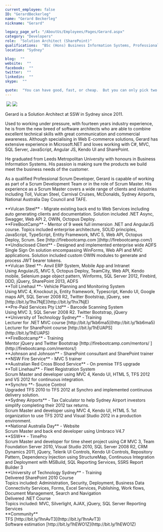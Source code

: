 ```yaml
---
current_employee: false
ID: "GerardBeckerleg"
name: "Gerard Beckerleg"
nickname: "Gerard"

legacy_page_url: "/AboutUs/Employees/Pages/Gerard.aspx"
category: "Developers"
role:  "Solution Architect (SharePoint)"
qualifications:  "BSc (Hons) Business Information Systems, Professional Scrum Developer, Microsoft Certified Technology Specialist"
location: "Sydney"

blog:  ""
website:  ""
facebook:  ""
twitter:  ""
linkedin:  ""
skype:  ""

quote:  "You can have good, fast, or cheap.  But you can only pick two."
---
```


<span>​​​​​​​ ![](/Images/Bio/gerardMCTSlogo.png) <span>![](/Images/Bio/gerardpsdlogo.png) </span></span>

<span><span></span></span>Gerard is a Solution Architect at SSW in Sydney since 2011.

Used to working under pressure, with fourteen years industry experience, he is from the new breed of software architects who are able to combine excellent technical skills with great communication and commercial awareness. Although specialising in Web E-commerce solutions, Gerard has extensive experience in Microsoft.NET and loves working with C#, MVC, SQL Server, JavaScript, Angular JS, Kendo UI and SharePoint.

He graduated from Leeds Metropolitan University with honours in Business Information Systems. His passion is making sure the products we build meet the business needs of the customer. 

As a qualified Professional Scrum Developer, Gerard is capable of working as part of a Scrum Development Team or in the role of Scrum Master. His experience as a Scrum Master covers a wide range of clients and industries including Toll, Vulcan Steel, Carnival Cruises, McDonalds, Sydney Airports, National Australia Day Council and TAFE.

<div>**Vulcan Steel** - Migrate existing back end to Web Services including auto generating clients and documentation. Solution included .NET Async, Swagger, Web API 2, OWIN, Octopus Deploy.</div><div>  
</div><div>**FireBootCamp** - Mentor of 9 week full immersion .NET and AngularJS course. Topics included enterprise architecture, SOLID principles, JavaScript, TypeScript, Entity Framework, MVC 5, Web API, Octopus Deploy, Scrum. See [http://firebootcamp.com ](http://firebootcamp.com/)</div><div>  
</div><div>**Undisclosed Client** - Designed and implemented enterprise wide ADFS Single Sign On solution encompassing WinForms, Web API and MVC applications. Solution included custom OWIN modules to generate and process JWT bearer tokens.</div><div>  
</div><div>**Vulcan Steel **- Anvil ERP System, Mobile App and Intranet</div><div>Using AngularJS, MVC 5, Octopus Deploy, TeamCity, Web API, Kendo mobile, Selenium page object pattern, Winforms, SQL Server 2012, Firebird, DDD, jQuery, SharePoint 2013, ADFS</div><div>  
</div><div>**Toll Linehaul **- Vehicle Planning and Monitoring System</div><div>Using MVC 4, Knockout js, Entity framework, Typescript, Kendo UI, Google maps API, SQL Server 2008 R2, Twitter Bootstrap, jQuery, see [http://bit.ly/1hx7NjE](http://bit.ly/1hx7NjE) </div><div>  
</div><div>**Pre-Paid Services Pty Ltd** - Barcode Scanning System</div><div>Using MVC 3, SQL Server 2008 R2. Twitter Bootstrap, jQuery</div><div>  
</div><div>**University of Technology Sydney** - Training</div><div>Lecturer for .NET MVC course [http://bit.ly/1kb6ma5](http://bit.ly/1kb6ma5) </div><div>Lecturer for SharePoint course [http://bit.ly/1hEUAPS](http://bit.ly/1hEUAPS) </div><div>  
</div><div>**FireBootcamp** - Training</div><div>Mentor jQuery and Twitter Bootstrap [http://firebootcamp.com/mentors/ ](http://firebootcamp.com/mentors/)</div><div>  
</div><div>**Johnson and Johnson** - SharePoint consultant and SharePoint trainer</div><div>  
</div><div>**NSW Fire Service** - MVC 5 trainer</div><div>  
</div><div>**Australian Red Cross Blood Service** - On premise TFS upgrade</div><div>  
</div><div><div>**Toll Linehaul** - Fleet Registration System</div><div>Scrum Master and developer using MVC 4, Kendo UI, HTML 5, TFS 2012 and VS 2012 for continuous integration.</div><div>  
</div><div>**Synchro **- Source Control</div><div>Upgraded TFS 2010 to TFS 2012 at Synchro and implemented continuous delivery solution.</div><div>  
</div><div>**Sydney Airports** - Tax Calculator to help Sydney Airport investors simplify completing their 2012 tax returns.</div><div>Scrum Master and developer using MVC 4, Kendo UI, HTML 5. 1st organization to use TFS 2012 and Visual Studio 2012 in a production environment.</div><div>  
</div><div>**National Australia Day** - Website</div><div>Scrum Master and back end developer using Umbraco V4.7</div><div>  
</div><div>**SSW** - TimePro</div><div>Scrum Master and developer for time sheet project using C# MVC 3, Team Foundation Server 2010, Visual Studio 2010, SQL Server 2008 R2, CRM Dynamics 2011, jQuery, Telerik UI Controls, Kendo UI Controls, Repository Pattern, Dependency Injection using StructureMap, Continuous Integration and Deployment with MSBuild, SQL Reporting Services, SSRS Report Builder 3</div><div>  
</div><div>**University of Technology Sydney** - Training</div><div>  
</div><div>Delivered SharePoint 2010 Course</div><div>Topics included: Administration, Security, Deployment, Business Data Connectivity Services, Forms, Excel Services, Publishing, Work flows, Document Management, Search and Navigation</div><div>  
</div><div>Delivered .NET Course</div><div>Topics included: MVC, Silverlight, AJAX, jQuery, SQL Server Reporting Services</div></div><div>  
</div><div>**Community**</div><div>TFS [http://bit.ly/1hnAvT3](http://bit.ly/1hnAvT3) </div><div>Software estimation [http://bit.ly/1hEWO1Z](http://bit.ly/1hEWO1Z)</div>